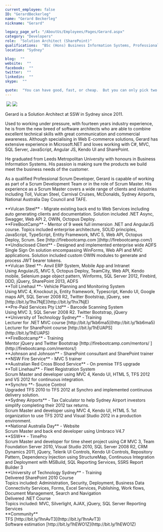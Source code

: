 ```yaml
---
current_employee: false
ID: "GerardBeckerleg"
name: "Gerard Beckerleg"
nickname: "Gerard"

legacy_page_url: "/AboutUs/Employees/Pages/Gerard.aspx"
category: "Developers"
role:  "Solution Architect (SharePoint)"
qualifications:  "BSc (Hons) Business Information Systems, Professional Scrum Developer, Microsoft Certified Technology Specialist"
location: "Sydney"

blog:  ""
website:  ""
facebook:  ""
twitter:  ""
linkedin:  ""
skype:  ""

quote:  "You can have good, fast, or cheap.  But you can only pick two."
---
```


<span>​​​​​​​ ![](/Images/Bio/gerardMCTSlogo.png) <span>![](/Images/Bio/gerardpsdlogo.png) </span></span>

<span><span></span></span>Gerard is a Solution Architect at SSW in Sydney since 2011.

Used to working under pressure, with fourteen years industry experience, he is from the new breed of software architects who are able to combine excellent technical skills with great communication and commercial awareness. Although specialising in Web E-commerce solutions, Gerard has extensive experience in Microsoft.NET and loves working with C#, MVC, SQL Server, JavaScript, Angular JS, Kendo UI and SharePoint.

He graduated from Leeds Metropolitan University with honours in Business Information Systems. His passion is making sure the products we build meet the business needs of the customer. 

As a qualified Professional Scrum Developer, Gerard is capable of working as part of a Scrum Development Team or in the role of Scrum Master. His experience as a Scrum Master covers a wide range of clients and industries including Toll, Vulcan Steel, Carnival Cruises, McDonalds, Sydney Airports, National Australia Day Council and TAFE.

<div>**Vulcan Steel** - Migrate existing back end to Web Services including auto generating clients and documentation. Solution included .NET Async, Swagger, Web API 2, OWIN, Octopus Deploy.</div><div>  
</div><div>**FireBootCamp** - Mentor of 9 week full immersion .NET and AngularJS course. Topics included enterprise architecture, SOLID principles, JavaScript, TypeScript, Entity Framework, MVC 5, Web API, Octopus Deploy, Scrum. See [http://firebootcamp.com ](http://firebootcamp.com/)</div><div>  
</div><div>**Undisclosed Client** - Designed and implemented enterprise wide ADFS Single Sign On solution encompassing WinForms, Web API and MVC applications. Solution included custom OWIN modules to generate and process JWT bearer tokens.</div><div>  
</div><div>**Vulcan Steel **- Anvil ERP System, Mobile App and Intranet</div><div>Using AngularJS, MVC 5, Octopus Deploy, TeamCity, Web API, Kendo mobile, Selenium page object pattern, Winforms, SQL Server 2012, Firebird, DDD, jQuery, SharePoint 2013, ADFS</div><div>  
</div><div>**Toll Linehaul **- Vehicle Planning and Monitoring System</div><div>Using MVC 4, Knockout js, Entity framework, Typescript, Kendo UI, Google maps API, SQL Server 2008 R2, Twitter Bootstrap, jQuery, see [http://bit.ly/1hx7NjE](http://bit.ly/1hx7NjE) </div><div>  
</div><div>**Pre-Paid Services Pty Ltd** - Barcode Scanning System</div><div>Using MVC 3, SQL Server 2008 R2. Twitter Bootstrap, jQuery</div><div>  
</div><div>**University of Technology Sydney** - Training</div><div>Lecturer for .NET MVC course [http://bit.ly/1kb6ma5](http://bit.ly/1kb6ma5) </div><div>Lecturer for SharePoint course [http://bit.ly/1hEUAPS](http://bit.ly/1hEUAPS) </div><div>  
</div><div>**FireBootcamp** - Training</div><div>Mentor jQuery and Twitter Bootstrap [http://firebootcamp.com/mentors/ ](http://firebootcamp.com/mentors/)</div><div>  
</div><div>**Johnson and Johnson** - SharePoint consultant and SharePoint trainer</div><div>  
</div><div>**NSW Fire Service** - MVC 5 trainer</div><div>  
</div><div>**Australian Red Cross Blood Service** - On premise TFS upgrade</div><div>  
</div><div><div>**Toll Linehaul** - Fleet Registration System</div><div>Scrum Master and developer using MVC 4, Kendo UI, HTML 5, TFS 2012 and VS 2012 for continuous integration.</div><div>  
</div><div>**Synchro **- Source Control</div><div>Upgraded TFS 2010 to TFS 2012 at Synchro and implemented continuous delivery solution.</div><div>  
</div><div>**Sydney Airports** - Tax Calculator to help Sydney Airport investors simplify completing their 2012 tax returns.</div><div>Scrum Master and developer using MVC 4, Kendo UI, HTML 5. 1st organization to use TFS 2012 and Visual Studio 2012 in a production environment.</div><div>  
</div><div>**National Australia Day** - Website</div><div>Scrum Master and back end developer using Umbraco V4.7</div><div>  
</div><div>**SSW** - TimePro</div><div>Scrum Master and developer for time sheet project using C# MVC 3, Team Foundation Server 2010, Visual Studio 2010, SQL Server 2008 R2, CRM Dynamics 2011, jQuery, Telerik UI Controls, Kendo UI Controls, Repository Pattern, Dependency Injection using StructureMap, Continuous Integration and Deployment with MSBuild, SQL Reporting Services, SSRS Report Builder 3</div><div>  
</div><div>**University of Technology Sydney** - Training</div><div>  
</div><div>Delivered SharePoint 2010 Course</div><div>Topics included: Administration, Security, Deployment, Business Data Connectivity Services, Forms, Excel Services, Publishing, Work flows, Document Management, Search and Navigation</div><div>  
</div><div>Delivered .NET Course</div><div>Topics included: MVC, Silverlight, AJAX, jQuery, SQL Server Reporting Services</div></div><div>  
</div><div>**Community**</div><div>TFS [http://bit.ly/1hnAvT3](http://bit.ly/1hnAvT3) </div><div>Software estimation [http://bit.ly/1hEWO1Z](http://bit.ly/1hEWO1Z)</div>